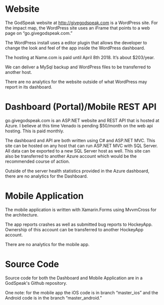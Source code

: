 # Website
The GodSpeak website at http://givegodspeak.com is a WordPress site. For the impact map, the WordPress site uses an iFrame that points to a web page on “go.givegodspeak.com.”

The WordPress install uses a editor plugin that allows the developer to change the look and feel of the app inside the WordPress dashboard.

The hosting at Name.com is paid until April 8th 2018. It’s about $203/year. 

We can deliver a MySql backup and WordPress files to be transferred to another host.

There are no analytics for the website outside of what WordPress may report in its dashboard.

# Dashboard (Portal)/Mobile REST API
go.givegodspeak.com is an ASP.NET website and REST API that is hosted at Azure. I believe at this time Venado is pending $50/month on the web api hosting. This is paid monthly. 

The dashboard and API are both written using C# and ASP.NET MVC. This site can be hosted on any host that can run ASP.NET MVC with SQL Server. All data can be exported to a new SQL Server host as well. This site can also be transferred to another Azure account which would be the recommended course of action.

Outside of the server health statistics provided in the Azure dashboard, there are no analytics for the Dashboard.

# Mobile Application
The mobile application is written with Xamarin.Forms using MvvmCross for the architecture. 

The app reports crashes as well as submitted bug reports to HockeyApp. Ownership of this account can be transferred to another HockeyApp account.

There are no analytics for the mobile app.

# Source Code
Source code for both the Dashboard and Mobile Application are in a GodSpeak's Github repository. 

One note: for the mobile app the iOS code is in branch “master_ios” and the Android code is in the branch “master_android.”


